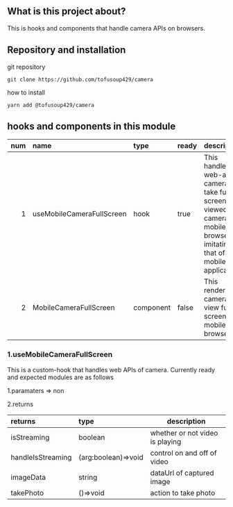 ## What is this project about?
This is hooks and components that handle camera APIs on browsers.

## Repository and installation 
git repository
```
git clone https://github.com/tofusoup429/camera
```
how to install
```
yarn add @tofusoup429/camera
```

## hooks and components in this module
|num| name | type  | ready  | description  |
|---:| :------- | :--- | :--- |---------------------------------------------|
|1| useMobileCameraFullScreen | hook |true| This handles web-api of camera to take full-screen-viewed camera on mobile-browser, imitating that of a mobile application |
|2| MobileCameraFullScreen | component |false| This renders camera-view full-screen on a mobile browser |

### 1.useMobileCameraFullScreen
This is a custom-hook that handles web APIs of camera. Currently ready and expected modules are as follows 


1.paramaters => non

2.returns 

| returns | type  | description  |
| :------- | :--- | --- |
| isStreaming | boolean | whether or not video is playing |
| handleIsStreaming | (arg:boolean)=>void | control on and off of video |
| imageData | string | dataUrl of captured image |
| takePhoto | ()=>void | action to take photo |

